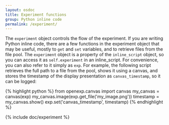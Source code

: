 ```yaml
---
layout: osdoc
title: Experiment functions
group: Python inline code
permalink: /experiment/
---
```


The `experiment` object controls the flow of the experiment. If you are writing Python inline code,  there are a few functions in the experiment object that may be useful, mostly to `get` and `set` variables, and to retrieve files from the file pool. The `experiment` object is a property of the `inline_script` object, so you can access it as `self.experiment` in an inline_script. For convenience, you can also refer to it simply as `exp`. For example, the following script retrieves the full path to a file from the pool, shows it using a canvas, and stores the timestamp of the display presentation as `canvas_timestamp`, so it can be logged:

{% highlight python %}
from openexp.canvas import canvas
my_canvas = canvas(exp)
my_canvas.image(exp.get_file('my_image.png'))
timestamp = my_canvas.show()
exp.set('canvas_timestamp', timestamp)
{% endhighlight %}

{% include doc/experiment %}